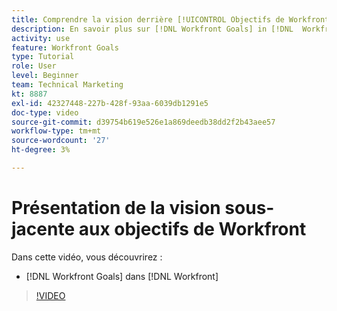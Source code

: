 ```yaml
---
title: Comprendre la vision derrière [!UICONTROL Objectifs de Workfront]
description: En savoir plus sur [!DNL Workfront Goals] in [!DNL  Workfront] de l’équipe produit.
activity: use
feature: Workfront Goals
type: Tutorial
role: User
level: Beginner
team: Technical Marketing
kt: 8887
exl-id: 42327448-227b-428f-93aa-6039db1291e5
doc-type: video
source-git-commit: d39754b619e526e1a869deedb38dd2f2b43aee57
workflow-type: tm+mt
source-wordcount: '27'
ht-degree: 3%

---
```


# Présentation de la vision sous-jacente aux objectifs de Workfront

Dans cette vidéo, vous découvrirez :

* [!DNL Workfront Goals] dans [!DNL  Workfront]

>[!VIDEO](https://video.tv.adobe.com/v/335181/?quality=12)

